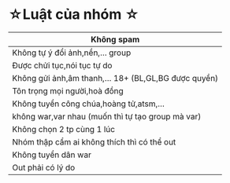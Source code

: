 
# ☆Luật của nhóm ☆
|  Không spam                                        |
|----------------------------------------------------|
|  Không tự ý đổi ảnh,nền,… group                    |
|  Được chửi tục,nói tục tự do                       |
| Không gửi ảnh,âm thanh,… 18+ (BL,GL,BG được quyền) |
| Tôn trọng mọi người,hoà đồng                       |
|  Không tuyển công chúa,hoàng tử,atsm,…             |
| không war,var nhau (muốn thì tự tạo group mà var)  |
|  Không chọn 2 tp cùng 1 lúc                        |
|  Nhóm thập cẩm ai không thích thì có thể out       |
|  Không tuyển dân war                               |
|  Out phải có lý do                                 |
